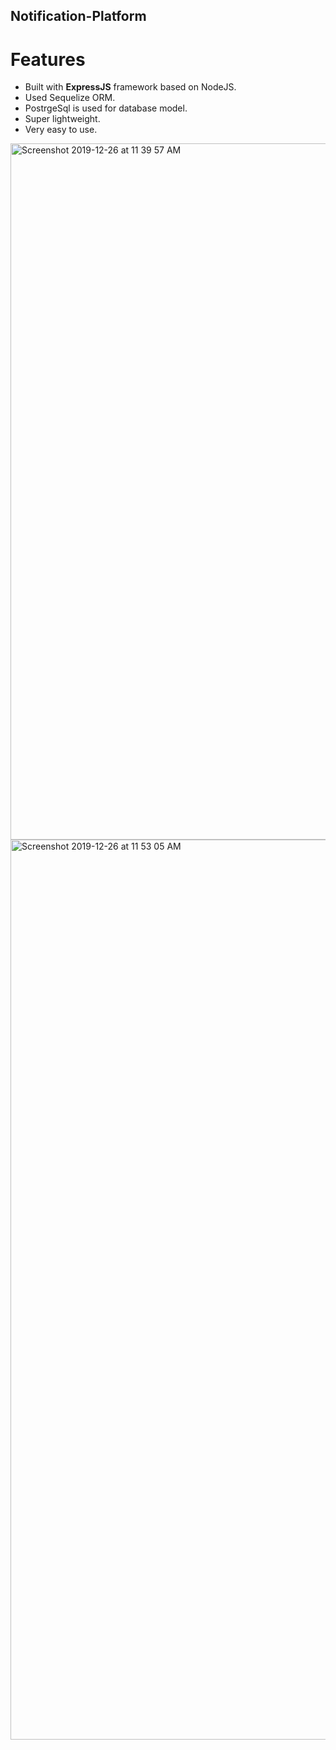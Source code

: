 ## Notification-Platform

# Features

- Built with **ExpressJS** framework based on NodeJS.
- Used Sequelize ORM.
- PostrgeSql is used for database model.
- Super lightweight.
- Very easy to use.

<img width="1114" alt="Screenshot 2019-12-26 at 11 39 57 AM" src="https://user-images.githubusercontent.com/51015931/71462091-38590a00-27d8-11ea-8509-f14f16e54666.png">


<img width="1440" alt="Screenshot 2019-12-26 at 11 53 05 AM" src="https://user-images.githubusercontent.com/51015931/71462104-473fbc80-27d8-11ea-95d7-d1ce3b4a034b.png">

